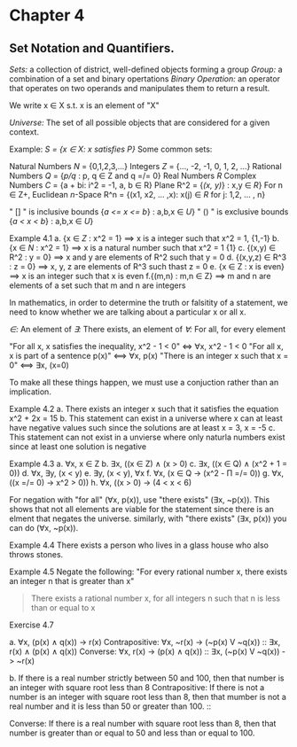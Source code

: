 # Chapter 4
## Set Notation and Quantifiers.

*Sets:* a collection of district, well-defined objects forming a group
*Group:* a combination of a set and binary opertations
*Binary Operation:*  an operator that operates on two operands and manipulates them to return a result.

We write x ∈ X s.t. x is an element of "X" 

*Universe:* The set of all possible objects that are considered for a given context. 

Example: _S = {x ∈ X: x satisfies P}_
Some common sets:

Natural Numbers _N_ = {0,1,2,3,...}
Integers _Z_ = {..., -2, -1, 0, 1, 2, ...}
Rational Numbers _Q_ = {_p/q_ : p, q ∈ Z and q =/= 0}
Real Numbers _R_
Complex Numbers _C_ = {a + bi: i^2 = -1, a, b ∈ R}
Plane R^2 = {_(x, y)_} : x,y ∈ _R_}
For n ∈ Z+, Euclidean _n_-Space R^n = {(x1, x2, ... ,x): x(j) ∈ _R_ for j: 1,2, ... , n}


" [] " is inclusive bounds {_a <= x <= b_} : a,b,x ∈ _U_}
" () " is exclusive bounds {_a < x < b_} : a,b,x ∈ _U_}

Example 4.1
a. {x ∈ _Z_ : x^2 = 1} ==> x is a integer such that x^2 = 1, {1,-1}
b. {x ∈ _N_ : x^2 = 1} ==> x is a natural number such that x^2 = 1 {1}
c. {(x,y) ∈ R^2 : y = 0} ==> x and y are elements of R^2 such that y = 0 
d. {(x,y,z) ∈ R^3 : z = 0} ==> x, y, z are elements of R^3 such thast z = 0
e. {x ∈ Z : x is even} ==> x is an integer such that x is even
f.{(m,n) : m,n ∈ Z} ==> m and n are elements of a set such that m and n are integers

In mathematics, in order to determine the truth or falsitity of a statement, we need to know whether we are talking about a particular x or all x.

_∈:_ An element of
_∃:_ There exists, an element of 
_∀:_ For all, for every element

"For all x, x satisfies the inequality, x^2 - 1 < 0" <=>  ∀x, x^2 - 1 < 0
"For all x, x is part of a sentence p(x)" <==> ∀x, p(x)
"There is an integer x such that x = 0" <==> ∃x, (x=0)

To make all these things happen, we must use a conjuction rather than an implication.

Example 4.2
a. There exists an integer x such that it satisfies the equation x^2 + 2x = 15
b. This statement can exist in a universe where x can at least have negative values such since the solutions are at least x = 3, x = -5
c. This statement can not exist in a unvierse where only naturla numbers exist since at least one solution is negative

Example 4.3
a. ∀x, x ∈ Z
b. ∃x, ((x ∈ Z) ∧ (x > 0)
c. ∃x, ((x ∈ Q) ∧ (x^2 + 1 = 0))
d. ∀x, ∃y, (x < y)
e. ∃y, (x < y), ∀x
f. ∀x, (x ∈ Q -> (x^2 - Π =/= 0))
g. ∀x, ((x =/= 0) -> x^2 > 0))
h. ∀x, ((x > 0) -> (4 < x < 6)

For negation  with "for all" (∀x, p(x)), use "there exists" (∃x, ~p(x)). This shows that not all elements are viable for the statement since there is an elment that negates the universe. similarly, with "there exists" (∃x, p(x)) you can do (∀x, ~p(x)).

Example 4.4
There exists a person who lives in a glass house who also throws stones.

Example 4.5
Negate the following: "For every rational number x, there exists an integer n that is greater than x"
> There exists a rational number x, for all integers n such that n is less than or equal to x

Exercise 4.7

a. ∀x, (p(x) ∧ q(x)) -> r(x)
Contrapositive: ∀x, ~r(x) -> (~p(x) V ~q(x)) :: ∃x, r(x) ∧ (p(x) ∧ q(x))
Converse: ∀x, r(x) -> (p(x) ∧ q(x)) :: ∃x, (~p(x) V ~q(x)) -> ~r(x)

b. If there is a real number strictly between 50 and 100, then that number is an integer with square root less than 8
Contrapositive: If there is not a number is an integer with square root less than 8, then that mumber is not a real number and it is less than 50 or greater than 100. :: 

Converse: If there is a real number with square root less than 8, then that number is greater than or equal to 50 and less than or equal to 100.





